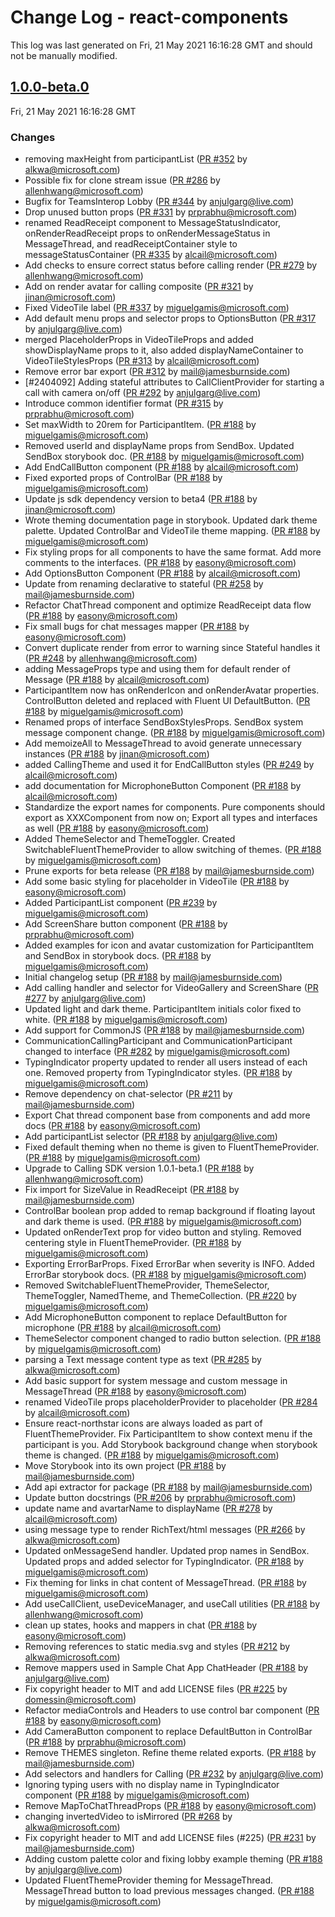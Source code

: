 # Change Log - react-components

This log was last generated on Fri, 21 May 2021 16:16:28 GMT and should not be manually modified.

<!-- Start content -->

## [1.0.0-beta.0](https://github.com/azure/communication-ui-library/tree/react-components_v1.0.0-beta.0)

Fri, 21 May 2021 16:16:28 GMT

### Changes

- removing maxHeight from participantList ([PR #352](https://github.com/azure/communication-ui-library/pull/352) by alkwa@microsoft.com)
- Possible fix for clone stream issue ([PR #286](https://github.com/azure/communication-ui-library/pull/286) by allenhwang@microsoft.com)
- Bugfix for TeamsInterop Lobby ([PR #344](https://github.com/azure/communication-ui-library/pull/344) by anjulgarg@live.com)
- Drop unused button props ([PR #331](https://github.com/azure/communication-ui-library/pull/331) by prprabhu@microsoft.com)
- renamed ReadReceipt component to MessageStatusIndicator, onRenderReadReceipt props to onRenderMessageStatus in MessageThread, and readReceiptContainer style to messageStatusContainer  ([PR #335](https://github.com/azure/communication-ui-library/pull/335) by alcail@microsoft.com)
- Add checks to ensure correct status before calling render ([PR #279](https://github.com/azure/communication-ui-library/pull/279) by allenhwang@microsoft.com)
- Add on render avatar for calling composite ([PR #321](https://github.com/azure/communication-ui-library/pull/321) by jinan@microsoft.com)
- Fixed VideoTile label ([PR #337](https://github.com/azure/communication-ui-library/pull/337) by miguelgamis@microsoft.com)
- Add default menu props and selector props to OptionsButton ([PR #317](https://github.com/azure/communication-ui-library/pull/317) by anjulgarg@live.com)
- merged PlaceholderProps in VideoTileProps and added showDisplayName props to it, also added displayNameContainer to VideoTileStylesProps ([PR #313](https://github.com/azure/communication-ui-library/pull/313) by alcail@microsoft.com)
- Remove error bar export ([PR #312](https://github.com/azure/communication-ui-library/pull/312) by mail@jamesburnside.com)
- [#2404092] Adding stateful attributes to CallClientProvider for starting a call with camera on/off ([PR #292](https://github.com/azure/communication-ui-library/pull/292) by anjulgarg@live.com)
- Introduce common identifier format ([PR #315](https://github.com/azure/communication-ui-library/pull/315) by prprabhu@microsoft.com)
- Set maxWidth to 20rem for ParticipantItem. ([PR #188](https://github.com/azure/communication-ui-library/pull/188) by miguelgamis@microsoft.com)
- Removed userId and displayName props from SendBox. Updated SendBox storybook doc. ([PR #188](https://github.com/azure/communication-ui-library/pull/188) by miguelgamis@microsoft.com)
- Add EndCallButton component ([PR #188](https://github.com/azure/communication-ui-library/pull/188) by alcail@microsoft.com)
- Fixed exported props of ControlBar ([PR #188](https://github.com/azure/communication-ui-library/pull/188) by miguelgamis@microsoft.com)
- Update js sdk dependency version to beta4 ([PR #188](https://github.com/azure/communication-ui-library/pull/188) by jinan@microsoft.com)
- Wrote theming documentation page in storybook. Updated dark theme palette. Updated ControlBar and VideoTile theme mapping. ([PR #188](https://github.com/azure/communication-ui-library/pull/188) by miguelgamis@microsoft.com)
- Fix styling props for all components to have the same format. Add more comments to the interfaces. ([PR #188](https://github.com/azure/communication-ui-library/pull/188) by easony@microsoft.com)
- Add OptionsButton Component ([PR #188](https://github.com/azure/communication-ui-library/pull/188) by alcail@microsoft.com)
- Update from renaming declarative to stateful ([PR #258](https://github.com/azure/communication-ui-library/pull/258) by mail@jamesburnside.com)
- Refactor ChatThread component and optimize ReadReceipt data flow ([PR #188](https://github.com/azure/communication-ui-library/pull/188) by easony@microsoft.com)
- Fix small bugs for chat messages mapper ([PR #188](https://github.com/azure/communication-ui-library/pull/188) by easony@microsoft.com)
- Convert duplicate render from error to warning since Stateful handles it ([PR #248](https://github.com/azure/communication-ui-library/pull/248) by allenhwang@microsoft.com)
- adding MessageProps type and using them for default render of Message ([PR #188](https://github.com/azure/communication-ui-library/pull/188) by alcail@microsoft.com)
- ParticipantItem now has onRenderIcon and onRenderAvatar properties. ControlButton deleted and replaced with Fluent UI DefaultButton. ([PR #188](https://github.com/azure/communication-ui-library/pull/188) by miguelgamis@microsoft.com)
- Renamed props of interface SendBoxStylesProps. SendBox system message component change. ([PR #188](https://github.com/azure/communication-ui-library/pull/188) by miguelgamis@microsoft.com)
- Add memoizeAll to MessageThread to avoid generate unnecessary instances ([PR #188](https://github.com/azure/communication-ui-library/pull/188) by jinan@microsoft.com)
- added CallingTheme and used it for EndCallButton styles ([PR #249](https://github.com/azure/communication-ui-library/pull/249) by alcail@microsoft.com)
- add documentation for MicrophoneButton Component ([PR #188](https://github.com/azure/communication-ui-library/pull/188) by alcail@microsoft.com)
- Standardize the export names for components. Pure components should export as XXXComponent from now on; Export all types and interfaces as well ([PR #188](https://github.com/azure/communication-ui-library/pull/188) by easony@microsoft.com)
- Added ThemeSelector and ThemeToggler. Created SwitchableFluentThemeProvider to allow switching of themes. ([PR #188](https://github.com/azure/communication-ui-library/pull/188) by miguelgamis@microsoft.com)
- Prune exports for beta release ([PR #188](https://github.com/azure/communication-ui-library/pull/188) by mail@jamesburnside.com)
- Add some basic styling for placeholder in VideoTile ([PR #188](https://github.com/azure/communication-ui-library/pull/188) by easony@microsoft.com)
- Added ParticipantList component ([PR #239](https://github.com/azure/communication-ui-library/pull/239) by miguelgamis@microsoft.com)
- Add ScreenShare button component ([PR #188](https://github.com/azure/communication-ui-library/pull/188) by prprabhu@microsoft.com)
- Added examples for icon and avatar customization for ParticipantItem and SendBox in storybook docs. ([PR #188](https://github.com/azure/communication-ui-library/pull/188) by miguelgamis@microsoft.com)
- Initial changelog setup ([PR #188](https://github.com/azure/communication-ui-library/pull/188) by mail@jamesburnside.com)
- Add calling handler and selector for VideoGallery and ScreenShare ([PR #277](https://github.com/azure/communication-ui-library/pull/277) by anjulgarg@live.com)
- Updated light and dark theme. ParticipantItem initials color fixed to white. ([PR #188](https://github.com/azure/communication-ui-library/pull/188) by miguelgamis@microsoft.com)
- Add support for CommonJS ([PR #188](https://github.com/azure/communication-ui-library/pull/188) by mail@jamesburnside.com)
- CommunicationCallingParticipant and CommunicationParticipant changed to interface ([PR #282](https://github.com/azure/communication-ui-library/pull/282) by miguelgamis@microsoft.com)
- TypingIndicator property updated to render all users instead of each one. Removed property from TypingIndicator styles. ([PR #188](https://github.com/azure/communication-ui-library/pull/188) by miguelgamis@microsoft.com)
- Remove dependency on chat-selector ([PR #211](https://github.com/azure/communication-ui-library/pull/211) by mail@jamesburnside.com)
- Export Chat thread component base from components and add more docs ([PR #188](https://github.com/azure/communication-ui-library/pull/188) by easony@microsoft.com)
- Add participantList selector ([PR #188](https://github.com/azure/communication-ui-library/pull/188) by anjulgarg@live.com)
- Fixed default theming when no theme is given to FluentThemeProvider. ([PR #188](https://github.com/azure/communication-ui-library/pull/188) by miguelgamis@microsoft.com)
- Upgrade to Calling SDK version 1.0.1-beta.1 ([PR #188](https://github.com/azure/communication-ui-library/pull/188) by allenhwang@microsoft.com)
- Fix import for SizeValue in ReadReceipt ([PR #188](https://github.com/azure/communication-ui-library/pull/188) by mail@jamesburnside.com)
- ControlBar boolean prop added to remap background if floating layout and dark theme is used. ([PR #188](https://github.com/azure/communication-ui-library/pull/188) by miguelgamis@microsoft.com)
- Updated onRenderText prop for video button and styling. Removed centering style in FluentThemeProvider. ([PR #188](https://github.com/azure/communication-ui-library/pull/188) by miguelgamis@microsoft.com)
- Exporting ErrorBarProps. Fixed ErrorBar when severity is INFO. Added ErrorBar storybook docs. ([PR #188](https://github.com/azure/communication-ui-library/pull/188) by miguelgamis@microsoft.com)
- Removed SwitchableFluentThemeProvider, ThemeSelector, ThemeToggler, NamedTheme, and ThemeCollection. ([PR #220](https://github.com/azure/communication-ui-library/pull/220) by miguelgamis@microsoft.com)
- Add MicrophoneButton component to replace DefaultButton for microphone ([PR #188](https://github.com/azure/communication-ui-library/pull/188) by alcail@microsoft.com)
- ThemeSelector component changed to radio button selection. ([PR #188](https://github.com/azure/communication-ui-library/pull/188) by miguelgamis@microsoft.com)
- parsing a Text message content type as text ([PR #285](https://github.com/azure/communication-ui-library/pull/285) by alkwa@microsoft.com)
- Add basic support for system message and custom message in MessageThread ([PR #188](https://github.com/azure/communication-ui-library/pull/188) by easony@microsoft.com)
- renamed VideoTile props placeholderProvider to placeholder ([PR #284](https://github.com/azure/communication-ui-library/pull/284) by alcail@microsoft.com)
- Ensure react-northstar icons are always loaded as part of FluentThemeProvider.
 Fix ParticipantItem to show context menu if the participant is you.
 Add Storybook background change when storybook theme is changed.
 ([PR #188](https://github.com/azure/communication-ui-library/pull/188) by miguelgamis@microsoft.com)
- Move Storybook into its own project ([PR #188](https://github.com/azure/communication-ui-library/pull/188) by mail@jamesburnside.com)
- Add api extractor for package ([PR #188](https://github.com/azure/communication-ui-library/pull/188) by mail@jamesburnside.com)
- Update button docstrings ([PR #206](https://github.com/azure/communication-ui-library/pull/206) by prprabhu@microsoft.com)
- update name and avartarName to displayName ([PR #278](https://github.com/azure/communication-ui-library/pull/278) by alcail@microsoft.com)
- using message type to render RichText/html messages ([PR #266](https://github.com/azure/communication-ui-library/pull/266) by alkwa@microsoft.com)
- Updated onMessageSend handler. Updated prop names in SendBox. Updated props and added selector for TypingIndicator. ([PR #188](https://github.com/azure/communication-ui-library/pull/188) by miguelgamis@microsoft.com)
- Fix theming for links in chat content of MessageThread. ([PR #188](https://github.com/azure/communication-ui-library/pull/188) by miguelgamis@microsoft.com)
- Add useCallClient, useDeviceManager, and useCall utilities ([PR #188](https://github.com/azure/communication-ui-library/pull/188) by allenhwang@microsoft.com)
- clean up states, hooks and mappers in chat ([PR #188](https://github.com/azure/communication-ui-library/pull/188) by easony@microsoft.com)
- Removing references to static media.svg and styles ([PR #212](https://github.com/azure/communication-ui-library/pull/212) by alkwa@microsoft.com)
- Remove mappers used in Sample Chat App ChatHeader ([PR #188](https://github.com/azure/communication-ui-library/pull/188) by anjulgarg@live.com)
- Fix copyright header to MIT and add LICENSE files ([PR #225](https://github.com/azure/communication-ui-library/pull/225) by domessin@microsoft.com)
- Refactor mediaControls and Headers to use control bar component ([PR #188](https://github.com/azure/communication-ui-library/pull/188) by easony@microsoft.com)
- Add CameraButton component to replace DefaultButton in ControlBar ([PR #188](https://github.com/azure/communication-ui-library/pull/188) by prprabhu@microsoft.com)
- Remove THEMES singleton. Refine theme related exports. ([PR #188](https://github.com/azure/communication-ui-library/pull/188) by mail@jamesburnside.com)
- Add selectors and handlers for Calling ([PR #232](https://github.com/azure/communication-ui-library/pull/232) by anjulgarg@live.com)
- Ignoring typing users with no display name in TypingIndicator component ([PR #188](https://github.com/azure/communication-ui-library/pull/188) by miguelgamis@microsoft.com)
- Remove MapToChatThreadProps ([PR #188](https://github.com/azure/communication-ui-library/pull/188) by easony@microsoft.com)
- changing invertedVideo to isMirrored ([PR #268](https://github.com/azure/communication-ui-library/pull/268) by alkwa@microsoft.com)
- Fix copyright header to MIT and add LICENSE files (#225) ([PR #231](https://github.com/azure/communication-ui-library/pull/231) by mail@jamesburnside.com)
- Adding custom palette color and fixing lobby example theming ([PR #188](https://github.com/azure/communication-ui-library/pull/188) by anjulgarg@live.com)
- Updated FluentThemeProvider theming for MessageThread. MessageThread button to load previous messages changed. ([PR #188](https://github.com/azure/communication-ui-library/pull/188) by miguelgamis@microsoft.com)
